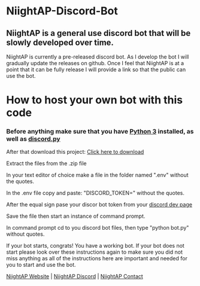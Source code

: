 # NiightAP-Discord-Bot

## NiightAP is a general use discord bot that will be slowly developed over time.

NiightAP is currently a pre-released discord bot. As I develop the bot I will gradually update the releases on github. Once I feel that NiightAP is at a point that it can be fully release I will provide a link so that the public can use the bot.

# How to host your own bot with this code

### Before anything make sure that you have [Python 3](https://www.python.org/downloads/) installed, as well as [discord.py](https://discordpy.readthedocs.io/en/latest/intro.html)

After that download this project: [Click here to download](https://github.com/NiightAP/Discord-Bot/archive/main.zip)

Extract the files from the .zip file

In your text editor of choice make a file in the folder named ".env" without the quotes.

In the .env file copy and paste: "DISCORD_TOKEN=" without the quotes.

After the equal sign pase your discor bot token from your [discord dev page](https://discord.com/developers/applications)

Save the file then start an instance of command prompt.

In command prompt cd to you discord bot files, then type "python bot.py" without quotes.

If your bot starts, congrats! You have a working bot. If your bot does not start please look over these instructions again to make sure you did not miss anything as all of the instructions here are important and needed for you to start and use the bot. 

[NiightAP Website](https://ngyt.tk) | [NiightAP Discord](https://discord.gg/HNMMv3Sg4d) | [NiightAP Contact](https://ngyt.tk/contact)

